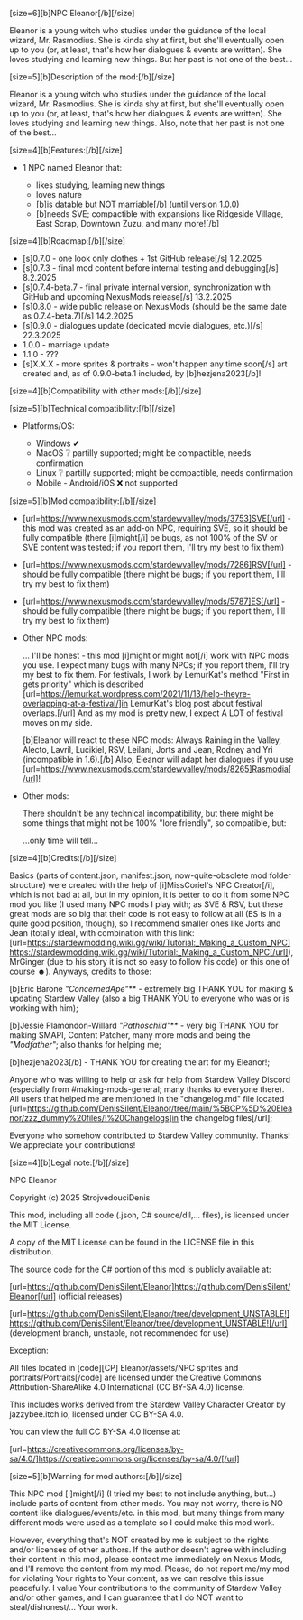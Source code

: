 
[size=6][b]NPC Eleanor[/b][/size]

Eleanor is a young witch who studies under the guidance of the local
wizard, Mr. Rasmodius. She is kinda shy at first, but she'll eventually
open up to you (or, at least, that's how her dialogues & events are
written). She loves studying and learning new things. But her past is
not one of the best...

[size=5][b]Description of the mod:[/b][/size]

Eleanor is a young witch who studies under the guidance of the local wizard, Mr. Rasmodius. She is kinda shy at first, but she'll eventually open up to you (or, at least, that's how her dialogues & events are written). She loves studying and learning new things. Also, note that her past is not one of the best...

[size=4][b]Features:[/b][/size]

* 1 NPC named Eleanor that:

  * likes studying, learning new things
  * loves nature
  * [b]is datable but NOT marriable[/b] (until version 1.0.0)
  * [b]needs SVE; compactible with expansions like Ridgeside Village, East Scrap, Downtown Zuzu, and many more![/b]

[size=4][b]Roadmap:[/b][/size]

* [s]0.7.0 - one look only clothes + 1st GitHub release[/s] 1.2.2025
* [s]0.7.3 - final mod content before internal testing and debugging[/s] 8.2.2025
* [s]0.7.4-beta.7 - final private internal version, synchronization with GitHub and upcoming NexusMods release[/s] 13.2.2025
* [s]0.8.0 - wide public release on NexusMods (should be the same date as 0.7.4-beta.7)[/s] 14.2.2025
* [s]0.9.0 - dialogues update (dedicated movie dialogues, etc.)[/s] 22.3.2025
* 1.0.0 - marriage update
* 1.1.0 - ???
* [s]X.X.X - more sprites & portraits - won't happen any time soon[/s] art created and, as of 0.9.0-beta.1 included, by [b]hezjena2023[/b]!

[size=4][b]Compatibility with other mods:[/b][/size]

[size=5][b]Technical compatibility:[/b][/size]

* Platforms/OS:

  * Windows ✔
  * MacOS ❔ partilly supported; might be compactible, needs confirmation
  * Linux ❔ partilly supported; might be compactible, needs confirmation
  * Mobile - Android/iOS ❌ not supported

[size=5][b]Mod compatibility:[/b][/size]

* [url=https://www.nexusmods.com/stardewvalley/mods/3753]SVE[/url] - this mod was created as an add-on NPC, requiring SVE, so it should be fully compatible (there [i]might[/i] be bugs, as not 100% of the SV or SVE content was tested; if you report them, I'll try my best to fix them)
* [url=https://www.nexusmods.com/stardewvalley/mods/7286]RSV[/url] - should be fully compatible (there might be bugs; if you report them, I'll try my best to fix them)
* [url=https://www.nexusmods.com/stardewvalley/mods/5787]ES[/url] - should be fully compatible (there might be bugs; if you report them, I'll try my best to fix them)
* Other NPC mods:

  ... I'll be honest - this mod [i]might or might not[/i] work with NPC mods you use. I expect many bugs with many NPCs; if you report them, I'll try my best to fix them. For festivals, I work by LemurKat's method "First in gets priority" which is described [url=https://lemurkat.wordpress.com/2021/11/13/help-theyre-overlapping-at-a-festival/]in LemurKat's blog post about festival overlaps.[/url] And as my mod is pretty new, I expect A LOT of festival moves on my side.

  [b]Eleanor will react to these NPC mods: Always Raining in the Valley, Alecto, Lavril, Lucikiel, RSV, Leilani, Jorts and Jean, Rodney and Yri (incompatible in 1.6).[/b] Also, Eleanor will adapt her dialogues if you use [url=https://www.nexusmods.com/stardewvalley/mods/8265]Rasmodia[/url]!
* Other mods:

  There shouldn't be any technical incompatibility, but there might be some things that might not be 100% "lore friendly", so compatible, but:

  ...only time will tell...

[size=4][b]Credits:[/b][/size]

Basics (parts of content.json, manifest.json, now-quite-obsolete mod folder structure) were created with the help of [i]MissCoriel's NPC Creator[/i], which is not bad at all, but in my opinion, it is better to do it from some NPC mod you like (I used many NPC mods I play with; as SVE & RSV, but these great mods are so big that their code is not easy to follow at all (ES is in a quite good position, though), so I recommend smaller ones like Jorts and Jean (totally ideal, with combination with this link: [url=https://stardewmodding.wiki.gg/wiki/Tutorial:_Making_a_Custom_NPC]https://stardewmodding.wiki.gg/wiki/Tutorial:_Making_a_Custom_NPC[/url]), MrGinger (due to his story it is not so easy to follow his code) or this one of course ☻). Anyways, credits to those:

[b]Eric Barone *"ConcernedApe"*** - extremely big THANK YOU for making & updating Stardew Valley (also a big THANK YOU to everyone who was or is working with him);

[b]Jessie Plamondon-Willard *"Pathoschild"*** - very big THANK YOU for making SMAPI, Content Patcher,  many more mods and being the *"Modfather"*; also thanks for helping me;

[b]hezjena2023[/b] - THANK YOU for creating the art for my Eleanor!;

Anyone who was willing to help or ask for help from Stardew Valley Discord (especially from #making-mods-general; many thanks to everyone there). All users that helped me are mentioned in the "changelog.md" file located [url=https://github.com/DenisSilent/Eleanor/tree/main/%5BCP%5D%20Eleanor/zzz_dummy%20files/!%20Changelogs]in the changelog files[/url];

Everyone who somehow contributed to Stardew Valley community. Thanks! We appreciate your contributions!

[size=4][b]Legal note:[/b][/size]

NPC Eleanor

Copyright (c) 2025 StrojvedouciDenis

This mod, including all code (.json, C# source/dll,... files), is licensed under the MIT License.

A copy of the MIT License can be found in the LICENSE file in this distribution.

The source code for the C# portion of this mod is publicly available at:

[url=https://github.com/DenisSilent/Eleanor]https://github.com/DenisSilent/Eleanor[/url] (official releases)

[url=https://github.com/DenisSilent/Eleanor/tree/development_UNSTABLE!]https://github.com/DenisSilent/Eleanor/tree/development_UNSTABLE![/url] (development branch, unstable, not recommended for use)

Exception:

All files located in [code][CP] Eleanor/assets/NPC sprites and portraits/Portraits[/code] are licensed under the Creative Commons Attribution-ShareAlike 4.0 International (CC BY-SA 4.0) license.

This includes works derived from the Stardew Valley Character Creator by jazzybee.itch.io, licensed under CC BY-SA 4.0.

You can view the full CC BY-SA 4.0 license at:

[url=https://creativecommons.org/licenses/by-sa/4.0/]https://creativecommons.org/licenses/by-sa/4.0/[/url]

[size=5][b]Warning for mod authors:[/b][/size]

This NPC mod [i]might[/i] (I tried my best to not include anything, but...) include parts of content from other mods. You may not worry, there is NO content like dialogues/events/etc. in this mod, but many things from many different mods were used as a template so I could make this mod work.

However, everything that's NOT created by me is subject to the rights and/or licenses of other authors. If the author doesn't agree with including their content in this mod, please contact me immediately on Nexus Mods, and I'll remove the content from my mod. Please, do not report me/my mod for violating Your rights to Your content, as we can resolve this issue peacefully. I value Your contributions to the community of Stardew Valley and/or other games, and I can guarantee that I do NOT want to steal/dishonest/... Your work.

